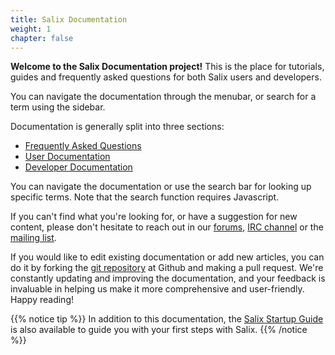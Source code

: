 ```yaml
---
title: Salix Documentation
weight: 1
chapter: false
---
```


**Welcome to the Salix Documentation project!** This is the place for
tutorials, guides and frequently asked questions for both Salix users
and developers.

You can navigate the documentation through the menubar, or search for a
term using the sidebar.

Documentation is generally split into three sections:

* [Frequently Asked Questions](/faq)
* [User Documentation](/user)
* [Developer Documentation](/dev)

You can navigate the documentation or use the search bar for looking up
specific terms. Note that the search function requires Javascript.

If you can't find what you're looking for, or have a suggestion for new
content, please don't hesitate to reach out in our
[forums](https://forum.salixos.org/),
[IRC channel](https://salixos.org/chat.html) or the
[mailing list](https://salixos.org/mailinglists.html).

If you would like to edit existing documentation or add new articles, you can
do it by forking the
[git repository](https://github.com/Salix-OS/docs.salixos.org)
at Github and making
a pull request. We're constantly updating and improving the documentation, and
your feedback is invaluable in helping us make it more comprehensive and
user-friendly. Happy reading!

{{% notice tip %}}
In addition to this documentation, the
[Salix Startup Guide](https://guide.salixos.org) is also available to guide
you with your first steps with Salix.
{{% /notice %}}
